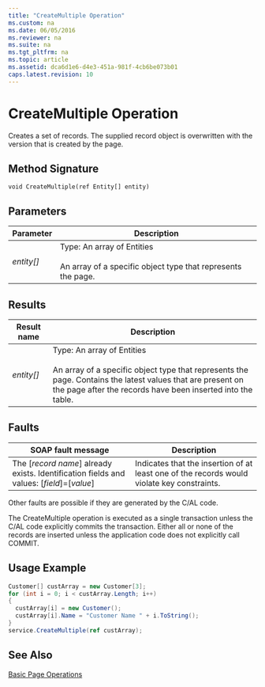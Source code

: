```yaml
---
title: "CreateMultiple Operation"
ms.custom: na
ms.date: 06/05/2016
ms.reviewer: na
ms.suite: na
ms.tgt_pltfrm: na
ms.topic: article
ms.assetid: dca6d1e6-d4e3-451a-981f-4cb6be073b01
caps.latest.revision: 10
---
```

# CreateMultiple Operation
Creates a set of records. The supplied record object is overwritten with the version that is created by the page.  
  
## Method Signature  
 `void CreateMultiple(ref Entity[] entity)`  
  
## Parameters  
  
|Parameter|Description|  
|---------------|-----------------|  
|*entity\[\]*|Type: An array of Entities<br /><br /> An array of a specific object type that represents the page.|  
  
## Results  
  
|Result name|Description|  
|-----------------|-----------------|  
|*entity\[\]*|Type: An array of Entities<br /><br /> An array of a specific object type that represents the page. Contains the latest values that are present on the page after the records have been inserted into the table.|  
  
## Faults  
  
|SOAP fault message|Description|  
|------------------------|-----------------|  
|The \[*record name*\] already exists. Identification fields and values:  \[*field*\]\=\[*value*\]|Indicates that the insertion of at least one of the records would violate key constraints.|  
  
 Other faults are possible if they are generated by the C\/AL code.  
  
 The CreateMultiple operation is executed as a single transaction unless the C\/AL code explicitly commits the transaction. Either all or none of the records are inserted unless the application code does not explicitly call COMMIT.  
  
## Usage Example  
  
```c#  
Customer[] custArray = new Customer[3];  
for (int i = 0; i < custArray.Length; i++)  
{  
  custArray[i] = new Customer();  
  custArray[i].Name = "Customer Name " + i.ToString();  
}  
service.CreateMultiple(ref custArray);  
```  
  
## See Also  
 [Basic Page Operations](Basic-Page-Operations.md)